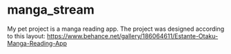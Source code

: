 # manga_stream
My pet project is a manga reading app. The project was designed according to this layout: https://www.behance.net/gallery/186064611/Estante-Otaku-Manga-Reading-App


 
 
